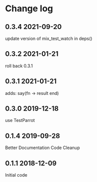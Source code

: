 # Change log

## 0.3.4 2021-09-20
update version of mix_test_watch in deps()
## 0.3.2 2021-01-21
roll back 0.3.1
## 0.3.1 2021-01-21
adds: say(fn -> result end)
## 0.3.0 2019-12-18
use TestParrot

## 0.1.4  2019-09-28
Better Documentation
Code Cleanup

## 0.1.1  2018-12-09
Initial code
